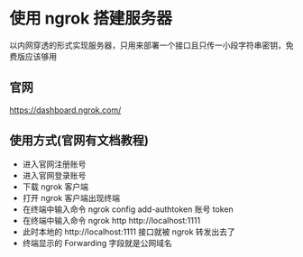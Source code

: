 # 使用 ngrok 搭建服务器

以内网穿透的形式实现服务器，只用来部署一个接口且只传一小段字符串密钥，免费版应该够用

## 官网

https://dashboard.ngrok.com/

## 使用方式(官网有文档教程)

- 进入官网注册账号
- 进入官网登录账号
- 下载 ngrok 客户端
- 打开 ngrok 客户端出现终端
- 在终端中输入命令 ngrok config add-authtoken 账号 token
- 在终端中输入命令 ngrok http http://localhost:1111
- 此时本地的 http://localhost:1111 接口就被 ngrok 转发出去了
- 终端显示的 Forwarding 字段就是公网域名

